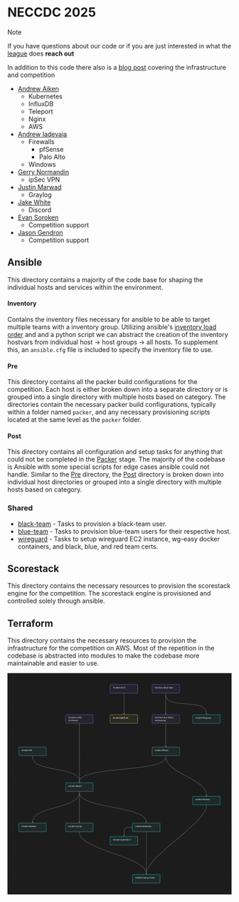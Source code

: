 # NECCDC 2025

> [!NOTE]
> If you have questions about our code or if you are just interested in what the [league](https://neccdl.org/) does **reach out**
>
> In addition to this code there also is a [blog post](https://infrasec.sh/post/neccdc-2025) covering the infrastructure and competition


- [Andrew Aiken](https://github.com/andrew-aiken)
  - Kubernetes
  - InfluxDB
  - Teleport
  - Nginx
  - AWS
- [Andrew Iadevaia](https://github.com/andrewiadevaia)
  - Firewalls
    - pfSense
    - Palo Alto
  - Windows
- [Gerry Normandin](https://github.com/gnormandin)
  - ipSec VPN
- [Justin Marwad](https://github.com/justinmarwad)
  - Graylog
- [Jake White](https://github.com/Cyb3r-Jak3)
  - Discord
- [Evan Soroken](https://github.com/ESoro25)
  - Competition support
- [Jason Gendron](https://github.com/jasongendron)
  - Competition support

## Ansible
This directory contains a majority of the code base for shaping the individual hosts and services within the environment.

#### Inventory
Contains the inventory files necessary for ansible to be able to target multiple teams with a inventory group. Utilizing ansible's [inventory load order](https://docs.ansible.com/ansible/latest/inventory_guide/intro_inventory.html#managing-inventory-load-order) and and a python script we can abstract the creation of the inventory hostvars from individual host -> host groups -> all hosts. To supplement this, an `ansible.cfg` file is included to specify the inventory file to use.

#### Pre
This directory contains all the packer build configurations for the competition. Each host is either broken down into a separate directory or is grouped into a single directory with multiple hosts based on category. The directories contain the necessary packer build configurations, typically within a folder named `packer`, and any necessary provisioning scripts located at the same level as the `packer` folder.

#### Post
This directory contains all configuration and setup tasks for anything that could not be completed in the [Packer](#Pre) stage. The majority of the codebase is Ansible with some special scripts for edge cases ansible could not handle. Similar to the [Pre](#Pre) directory, the [Post](#Post) directory is broken down into individual host directories or grouped into a single directory with multiple hosts based on category.

### Shared
- [black-team](/ansible/shared/black_team) - Tasks to provision a black-team user.
- [blue-team](/ansible/shared/blue_team) - Tasks to provision blue-team users for their respective host.
- [wireguard](/ansible/shared/wireguard) - Tasks to setup wireguard EC2 instance, wg-easy docker containers, and black, blue, and red team certs.

## Scorestack
This directory contains the necessary resources to provision the scorestack engine for the competition. The scorestack engine is provisioned and controlled solely through ansible.

## Terraform
This directory contains the necessary resources to provision the infrastructure for the competition on AWS. Most of the repetition in the codebase is abstracted into modules to make the codebase more maintainable and easier to use.

![](/img/regionals-deploy-path.png)
